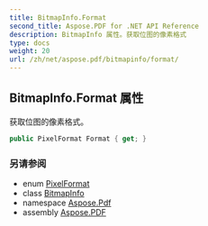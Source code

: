 ```yaml
---
title: BitmapInfo.Format
second_title: Aspose.PDF for .NET API Reference
description: BitmapInfo 属性。获取位图的像素格式
type: docs
weight: 20
url: /zh/net/aspose.pdf/bitmapinfo/format/
---
```

## BitmapInfo.Format 属性

获取位图的像素格式。

```csharp
public PixelFormat Format { get; }
```

### 另请参阅

* enum [PixelFormat](../../bitmapinfo.pixelformat/)
* class [BitmapInfo](../)
* namespace [Aspose.Pdf](../../../aspose.pdf/)
* assembly [Aspose.PDF](../../../)